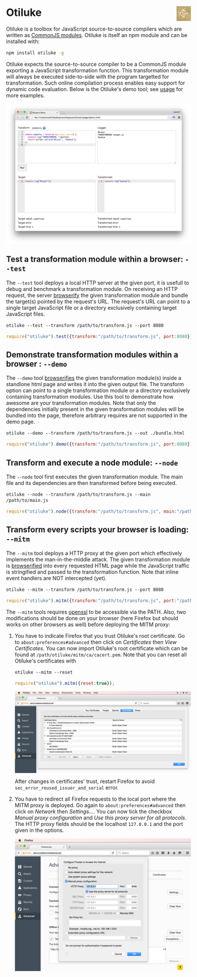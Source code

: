 # Otiluke <img src="img/otiluke.png" align="right" alt="otiluke-logo" title="Resilient Sphere of Otiluke">

Otiluke is a toolbox for JavaScript source-to-source compilers which are written as [CommonJS modules](http://www.commonjs.org/).
Otiluke is itself an npm module and can be installed with:

```sh
npm install otiluke -g
```

Otiluke expects the source-to-source compiler to be a CommonJS module exporting a JavaScript transformation function.
This transformation module will always be executed side-to-side with the program targetted for transformation.
Such online compilation process enables easy support for dynamic code evaluation.
Below is the Otiluke's demo tool; see [usage](./usage) for more examples.

<img src="img/demo.png" align="center" alt="demonstration" title="Otiluke's demo tool"/>

## Test a transformation module within a browser: `--test`

The `--test` tool deploys a local HTTP server at the given port, it is usefull to debug and benchmark a transformation module. 
On receiving an HTTP request, the server [browserify](http://browserify.org/) the given transformation module and bundle the target(s) pointed by the request's URL.
The request's URL can point to a single target JavaScript file or a directory exclusively containing target JavaScript files.

```shell
otiluke --test --transform /path/to/transform.js --port 8080
```
```javascript
require("otiluke").test({transform:"/path/to/transform.js", port:8080});
```

## Demonstrate transformation modules within a browser : `--demo`

The `--demo` tool [browserifies](http://browserify.org/) the given transformation module(s) inside a standlone html page and writes it into the given output file.
The transform option can point to a single transformation module or a directory exclusively containing transformation modules.
Use this tool to demonstrate how awesome are your transformation modules.
Note that only the dependencies initially present in the given transformation modules will be bundled into the page, therefore arbitrary requires are not supported in the demo page.

```shell
otiluke --demo --transform /path/to/transform.js --out ./bundle.html
```
```javascript
require("otiluke").demo({transform:"/path/to/transform.js", port:8080});
```

## Transform and execute a node module: `--node`

The `--node` tool first executes the given transformation module.
The main file and its dependencies are then transformed before being executed.

```shell
otiluke --node --transform /path/to/transform.js --main /path/to/main.js
```
```javascript
require("otiluke").node({transform:"/path/to/transform.js", main:"/path/to/main.js"});
```

## Transform every scripts your browser is loading: `--mitm`

The `--mitm` tool deploys a HTTP proxy at the given port which effectively implements the man-in-the-middle attack.
The given transformation module is [browserified](http://browserify.org/) into every requested HTML page while the JavaScript traffic is stringified and passed to the transformation function.
Note that inline event handlers are NOT intercepted (yet).

```shell
otiluke --mitm --transform /path/to/transform.js --port 8080
```
```javascript
require("otiluke").mitm({transform:"/path/to/transform.js", port:"/path/to/main.js"});
```

The `--mitm` tools requires [openssl](https://www.openssl.org/) to be accessible via the PATH.
Also, two modifications should be done on your browser (here Firefox but should works on other browsers as well) before deploying the MITM proxy:

1. You have to indicate Firefox that you trust Otiluke's root certificate.
   Go to `about:preferences#advanced` then click on *Certificates* then *View Certificates*.
   You can now import Otiluke's root certificate which can be found at `/path/otiluke/mitm/ca/cacert.pem`.
   Note that you can reset all Otiluke's certificates with

    ```shell
    otiluke --mitm --reset
    ```
    ```javascript
    require("otiluke").mitm({reset:true});
    ```

   <img src="img/firefox-cert.png" align="center" alt="firefox certificate" title="Firefox's certificate"/>

   After changes in certificates' trust, restart Firefox to avoid `sec_error_reused_issuer_and_serial` error.

2. You have to redirect all Firefox requests to the local port where the MITM proxy is deployed.
   Go again to `about:preferences#advanced` then click on *Network* then *Settings...*.
   You can now tick the checkbox *Manual proxy configuration* and *Use this proxy server for all protocols*.
   The HTTP proxy fields should be the localhost `127.0.0.1` and the port given in the options.

   <img src="img/firefox-proxy.png" align="center" alt="firefox proxy" title="Firefox's proxy settings"/>

